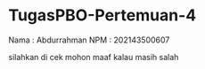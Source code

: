 # TugasPBO-Pertemuan-4
Nama : Abdurrahman
NPM : 202143500607

silahkan di cek mohon maaf kalau masih salah 
